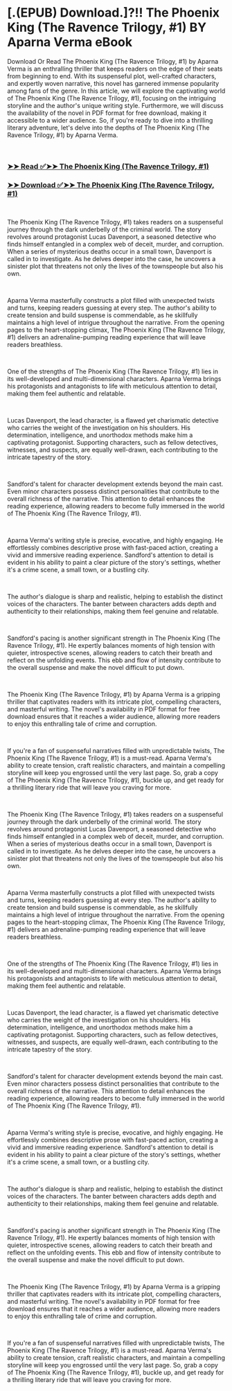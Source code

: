 # [.(EPUB) Download.]?!! The Phoenix King (The Ravence Trilogy, #1) BY Aparna Verma eBook

<p>Download Or Read The Phoenix King (The Ravence Trilogy, #1) by Aparna Verma is an enthralling thriller that keeps readers on the edge of their seats from beginning to end. With its suspenseful plot, well-crafted characters, and expertly woven narrative, this novel has garnered immense popularity among fans of the genre. In this article, we will explore the captivating world of The Phoenix King (The Ravence Trilogy, #1), focusing on the intriguing storyline and the author's unique writing style. Furthermore, we will discuss the availability of the novel in PDF format for free download, making it accessible to a wider audience. So, if you're ready to dive into a thrilling literary adventure, let's delve into the depths of The Phoenix King (The Ravence Trilogy, #1) by Aparna Verma.</p>
<p>&nbsp;</p>

### [➤➤ Read ✅➤➤ The Phoenix King (The Ravence Trilogy, #1)](https://pdfworldnow.com/?book=63325333)

### [➤➤ Download ✅➤➤ The Phoenix King (The Ravence Trilogy, #1)](https://pdfworldnow.com/?book=63325333)

<p>&nbsp;</p>
<p>The Phoenix King (The Ravence Trilogy, #1) takes readers on a suspenseful journey through the dark underbelly of the criminal world. The story revolves around protagonist Lucas Davenport, a seasoned detective who finds himself entangled in a complex web of deceit, murder, and corruption. When a series of mysterious deaths occur in a small town, Davenport is called in to investigate. As he delves deeper into the case, he uncovers a sinister plot that threatens not only the lives of the townspeople but also his own.</p>
<p>&nbsp;</p>
<p>Aparna Verma masterfully constructs a plot filled with unexpected twists and turns, keeping readers guessing at every step. The author's ability to create tension and build suspense is commendable, as he skillfully maintains a high level of intrigue throughout the narrative. From the opening pages to the heart-stopping climax, The Phoenix King (The Ravence Trilogy, #1) delivers an adrenaline-pumping reading experience that will leave readers breathless.</p>
<p>&nbsp;</p>
<p>One of the strengths of The Phoenix King (The Ravence Trilogy, #1) lies in its well-developed and multi-dimensional characters. Aparna Verma brings his protagonists and antagonists to life with meticulous attention to detail, making them feel authentic and relatable.</p>
<p>&nbsp;</p>
<p>Lucas Davenport, the lead character, is a flawed yet charismatic detective who carries the weight of the investigation on his shoulders. His determination, intelligence, and unorthodox methods make him a captivating protagonist. Supporting characters, such as fellow detectives, witnesses, and suspects, are equally well-drawn, each contributing to the intricate tapestry of the story.</p>
<p>&nbsp;</p>
<p>Sandford's talent for character development extends beyond the main cast. Even minor characters possess distinct personalities that contribute to the overall richness of the narrative. This attention to detail enhances the reading experience, allowing readers to become fully immersed in the world of The Phoenix King (The Ravence Trilogy, #1).</p>
<p>&nbsp;</p>
<p>Aparna Verma's writing style is precise, evocative, and highly engaging. He effortlessly combines descriptive prose with fast-paced action, creating a vivid and immersive reading experience. Sandford's attention to detail is evident in his ability to paint a clear picture of the story's settings, whether it's a crime scene, a small town, or a bustling city.</p>
<p>&nbsp;</p>
<p>The author's dialogue is sharp and realistic, helping to establish the distinct voices of the characters. The banter between characters adds depth and authenticity to their relationships, making them feel genuine and relatable.</p>
<p>&nbsp;</p>
<p>Sandford's pacing is another significant strength in The Phoenix King (The Ravence Trilogy, #1). He expertly balances moments of high tension with quieter, introspective scenes, allowing readers to catch their breath and reflect on the unfolding events. This ebb and flow of intensity contribute to the overall suspense and make the novel difficult to put down.</p>
<p>&nbsp;</p>
<p>The Phoenix King (The Ravence Trilogy, #1) by Aparna Verma is a gripping thriller that captivates readers with its intricate plot, compelling characters, and masterful writing. The novel's availability in PDF format for free download ensures that it reaches a wider audience, allowing more readers to enjoy this enthralling tale of crime and corruption.</p>
<p>&nbsp;</p>
<p>If you're a fan of suspenseful narratives filled with unpredictable twists, The Phoenix King (The Ravence Trilogy, #1) is a must-read. Aparna Verma's ability to create tension, craft realistic characters, and maintain a compelling storyline will keep you engrossed until the very last page. So, grab a copy of The Phoenix King (The Ravence Trilogy, #1), buckle up, and get ready for a thrilling literary ride that will leave you craving for more.</p>
<p>&nbsp;</p>
<p>The Phoenix King (The Ravence Trilogy, #1) takes readers on a suspenseful journey through the dark underbelly of the criminal world. The story revolves around protagonist Lucas Davenport, a seasoned detective who finds himself entangled in a complex web of deceit, murder, and corruption. When a series of mysterious deaths occur in a small town, Davenport is called in to investigate. As he delves deeper into the case, he uncovers a sinister plot that threatens not only the lives of the townspeople but also his own.</p>
<p>&nbsp;</p>
<p>Aparna Verma masterfully constructs a plot filled with unexpected twists and turns, keeping readers guessing at every step. The author's ability to create tension and build suspense is commendable, as he skillfully maintains a high level of intrigue throughout the narrative. From the opening pages to the heart-stopping climax, The Phoenix King (The Ravence Trilogy, #1) delivers an adrenaline-pumping reading experience that will leave readers breathless.</p>
<p>&nbsp;</p>
<p>One of the strengths of The Phoenix King (The Ravence Trilogy, #1) lies in its well-developed and multi-dimensional characters. Aparna Verma brings his protagonists and antagonists to life with meticulous attention to detail, making them feel authentic and relatable.</p>
<p>&nbsp;</p>
<p>Lucas Davenport, the lead character, is a flawed yet charismatic detective who carries the weight of the investigation on his shoulders. His determination, intelligence, and unorthodox methods make him a captivating protagonist. Supporting characters, such as fellow detectives, witnesses, and suspects, are equally well-drawn, each contributing to the intricate tapestry of the story.</p>
<p>&nbsp;</p>
<p>Sandford's talent for character development extends beyond the main cast. Even minor characters possess distinct personalities that contribute to the overall richness of the narrative. This attention to detail enhances the reading experience, allowing readers to become fully immersed in the world of The Phoenix King (The Ravence Trilogy, #1).</p>
<p>&nbsp;</p>
<p>Aparna Verma's writing style is precise, evocative, and highly engaging. He effortlessly combines descriptive prose with fast-paced action, creating a vivid and immersive reading experience. Sandford's attention to detail is evident in his ability to paint a clear picture of the story's settings, whether it's a crime scene, a small town, or a bustling city.</p>
<p>&nbsp;</p>
<p>The author's dialogue is sharp and realistic, helping to establish the distinct voices of the characters. The banter between characters adds depth and authenticity to their relationships, making them feel genuine and relatable.</p>
<p>&nbsp;</p>
<p>Sandford's pacing is another significant strength in The Phoenix King (The Ravence Trilogy, #1). He expertly balances moments of high tension with quieter, introspective scenes, allowing readers to catch their breath and reflect on the unfolding events. This ebb and flow of intensity contribute to the overall suspense and make the novel difficult to put down.</p>
<p>&nbsp;</p>
<p>The Phoenix King (The Ravence Trilogy, #1) by Aparna Verma is a gripping thriller that captivates readers with its intricate plot, compelling characters, and masterful writing. The novel's availability in PDF format for free download ensures that it reaches a wider audience, allowing more readers to enjoy this enthralling tale of crime and corruption.</p>
<p>&nbsp;</p>
<p>If you're a fan of suspenseful narratives filled with unpredictable twists, The Phoenix King (The Ravence Trilogy, #1) is a must-read. Aparna Verma's ability to create tension, craft realistic characters, and maintain a compelling storyline will keep you engrossed until the very last page. So, grab a copy of The Phoenix King (The Ravence Trilogy, #1), buckle up, and get ready for a thrilling literary ride that will leave you craving for more.</p>
<p>&nbsp;</p>

